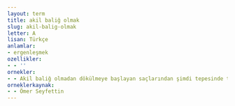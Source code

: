 ```yaml
---
layout: term
title: akil baliğ olmak
slug: akil-balig-olmak
letter: A
lisan: Türkçe
anlamlar:
- ergenleşmek
ozellikler:
- - ''
ornekler:
- - Akil baliğ olmadan dökülmeye başlayan saçlarından şimdi tepesinde tek bir kıl bile yoktu.
orneklerkaynak:
- - Ömer Seyfettin
---
```

